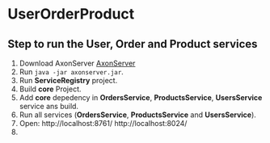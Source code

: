 # UserOrderProduct

## Step to run the User, Order and Product services
1. Download AxonServer [AxonServer](https://axoniq.io/product-overview/axon-server)
2. Run ```java -jar axonserver.jar```.
3. Run **ServiceRegistry** project.
4. Build **core** Project.
5. Add **core** depedency in **OrdersService**, **ProductsService**, **UsersService** service ans build.
6. Run all services (**OrdersService**, **ProductsService** and **UsersService**).
7. Open:
      http://localhost:8761/
      http://localhost:8024/
8. 
          
